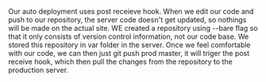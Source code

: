 Our auto deployment uses post receieve hook. When we edit our code and push to our repository, the server code doesn't get updated, so nothings will be made on the actual site.
WE created a repository using --bare flag so that it only consists of version control information, not our code base. We stored this repository in var folder in the server. Once we
feel comfortable with our code, we can then just git push prod master, it will triger the post receive hook, which then pull the changes from the repository to the production server.